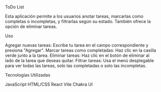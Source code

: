 ToDo List

Esta aplicación permite a los usuarios anotar tareas, marcarlas como completas o incompletas, y filtrarlas según su estado. También ofrece la opción de eliminar tareas.

Uso

Agregar nuevas tareas: Escribe tu tarea en el campo correspondiente y presiona "Agregar".
Marcar tareas como completadas: Haz clic en la casilla verde junto a la tarea.
Eliminar tareas: Haz clic en el botón de eliminar al lado de la tarea que deseas quitar.
Filtrar tareas: Usa el menú desplegable para ver todas las tareas, solo las completadas o solo las incompletas.

Tecnologías Utilizadas

JavaScript
HTML/CSS
React
Vite
Chakra UI
